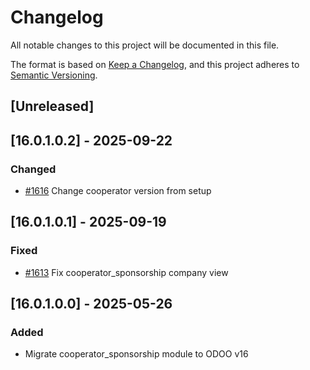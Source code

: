 # Changelog
All notable changes to this project will be documented in this file.

The format is based on [Keep a Changelog](https://keepachangelog.com/en/1.0.0/),
and this project adheres to [Semantic Versioning](https://semver.org/spec/v2.0.0.html).

## [Unreleased]
## [16.0.1.0.2] - 2025-09-22
### Changed
- [#1616](https://git.coopdevs.org/coopdevs/som-connexio/odoo-somconnexio/-/merge_requests/1616) Change cooperator version from setup

## [16.0.1.0.1] - 2025-09-19
### Fixed
- [#1613](https://git.coopdevs.org/coopdevs/som-connexio/odoo-somconnexio/-/merge_requests/1613) Fix cooperator_sponsorship company view

## [16.0.1.0.0] - 2025-05-26
### Added
- Migrate cooperator_sponsorship module to ODOO v16
